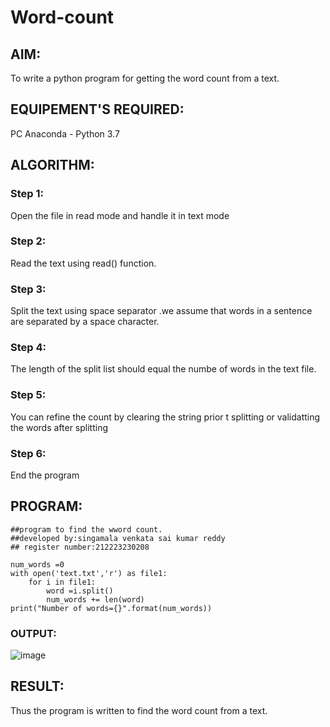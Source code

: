 # Word-count
## AIM:
To write a python program for getting the word count from a text.
## EQUIPEMENT'S REQUIRED: 
PC
Anaconda - Python 3.7
## ALGORITHM: 
### Step 1:
Open the file in read mode and handle it in text mode

### Step 2: 
Read the text using read() function.
 
### Step 3: 
Split the text using space separator .we assume that words in a sentence are separated by a space character.

### Step 4: 
The length of the split list should equal the numbe of words in the text file. 

### Step 5:
You can refine the count by clearing the string prior t splitting or validatting the words after splitting 

### Step 6:
 End the program

## PROGRAM:

```
##program to find the wword count.
##developed by:singamala venkata sai kumar reddy
## register number:212223230208

num_words =0
with open('text.txt','r') as file1:
    for i in file1:
        word =i.split()
        num_words += len(word)
print("Number of words={}".format(num_words))
```


### OUTPUT:
![image](https://github.com/23004205/Word-count/assets/138971114/ae8074bb-45bf-4712-bc98-cd5da1ab4049)

## RESULT:
Thus the program is written to find the word count from a text.

